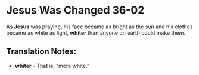 Jesus Was Changed 36-02
=========================


As **Jesus** was praying, his face became as bright as the sun and his
clothes became as white as light, **whiter** than anyone on earth could
make them.

Translation Notes:
------------------

-   **whiter** - That is, “more white.”

